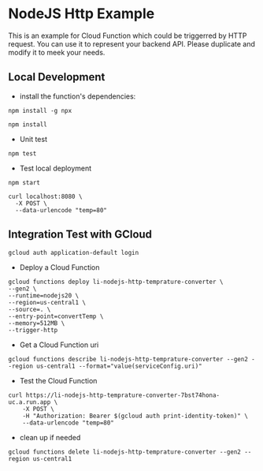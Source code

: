 # NodeJS Http Example

This is an example for Cloud Function which could be triggerred by HTTP request. You can use it to represent your backend API. Please duplicate and modify it to meek your needs.  


## Local Development
*  install the function's dependencies:
```shell
npm install -g npx
```

```shell
npm install
```

* Unit test

```shell
npm test
```

* Test local deployment
```shell
npm start 
```

```shell
curl localhost:8080 \
  -X POST \
  --data-urlencode "temp=80"
```


## Integration Test with GCloud

```
gcloud auth application-default login
```

* Deploy a Cloud Function
```shell
gcloud functions deploy li-nodejs-http-temprature-converter \
--gen2 \
--runtime=nodejs20 \
--region=us-central1 \
--source=. \
--entry-point=convertTemp \
--memory=512MB \
--trigger-http 
```


* Get a Cloud Function uri
```shell
gcloud functions describe li-nodejs-http-temprature-converter --gen2 --region us-central1 --format="value(serviceConfig.uri)"
```

* Test the Cloud Function
```shell
curl https://li-nodejs-http-temprature-converter-7bst74hona-uc.a.run.app \
    -X POST \
    -H "Authorization: Bearer $(gcloud auth print-identity-token)" \
    --data-urlencode "temp=80"
```

* clean up if needed
```shell
gcloud functions delete li-nodejs-http-temprature-converter --gen2 --region us-central1
```
